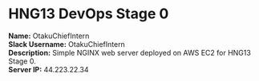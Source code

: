 # HNG13 DevOps Stage 0

**Name:** OtakuChiefIntern  
**Slack Username:** OtakuChiefIntern  
**Description:** Simple NGINX web server deployed on AWS EC2 for HNG13 Stage 0.  
**Server IP:** 44.223.22.34

